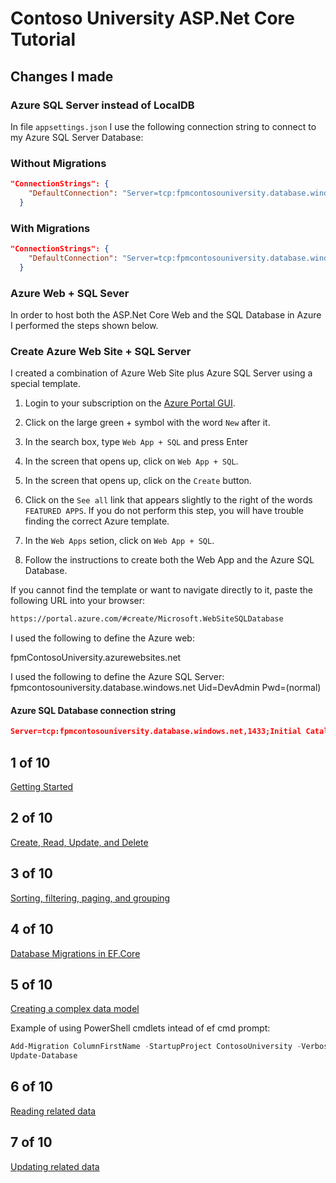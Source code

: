 # Contoso University ASP.Net Core Tutorial

## Changes I made

### Azure SQL Server instead of LocalDB

In file `appsettings.json` I use the following connection string to connect to my Azure SQL Server Database:
### Without Migrations
```json
"ConnectionStrings": {
    "DefaultConnection": "Server=tcp:fpmcontosouniversity.database.windows.net,1433;Initial Catalog=ContosoUniversity;Persist Security Info=False;User ID=DevAdmin;Password=Bulldog1$;MultipleActiveResultSets=False;Encrypt=True;TrustServerCertificate=False;Connection Timeout=30;"
  }
```
### With Migrations

```json
"ConnectionStrings": {
    "DefaultConnection": "Server=tcp:fpmcontosouniversity.database.windows.net,1433;Initial Catalog=ContosoUniversity2;Persist Security Info=False;User ID=DevAdmin;Password=Bulldog1$;MultipleActiveResultSets=False;Encrypt=True;TrustServerCertificate=False;Connection Timeout=30;"
  }
```

### Azure Web + SQL Sever
In order to host both the ASP.Net Core Web and the SQL Database in Azure I performed the steps shown below.

### Create Azure Web Site + SQL Server
I created a combination of Azure Web Site plus Azure SQL Server using a special template.

1. Login to your subscription on the [Azure Portal GUI](http://portal.azure.com).

1. Click on the large green + symbol with the word `New` after it.

1. In the search box, type `Web App + SQL` and press Enter

1. In the screen that opens up, click on `Web App + SQL`.

1. In the screen that opens up, click on the `Create` button.

1. Click on the `See all` link that appears slightly to the right of the words `FEATURED APPS`.
If you do not perform this step, you will have trouble finding the correct Azure template.

1. In the `Web Apps` setion, click on `Web App + SQL`.

1. Follow the instructions to create both the Web App and the Azure SQL Database.

If you cannot find the template or want to navigate directly to it, paste the following URL into your browser:

```html
https://portal.azure.com/#create/Microsoft.WebSiteSQLDatabase
```

I used the following to define the Azure web:

fpmContosoUniversity.azurewebsites.net

I used the following to define the Azure SQL Server:
fpmcontosouniversity.database.windows.net
Uid=DevAdmin
Pwd=(normal)

#### Azure SQL Database connection string

```json
Server=tcp:fpmcontosouniversity.database.windows.net,1433;Initial Catalog=ContosoUniversity;Persist Security Info=False;User ID={your_username};Password={your_password};MultipleActiveResultSets=False;Encrypt=True;TrustServerCertificate=False;Connection Timeout=30;
```

## 1 of 10
[Getting Started](https://docs.microsoft.com/en-us/aspnet/core/data/ef-mvc/intro)

## 2 of 10
[Create, Read, Update, and Delete](https://docs.microsoft.com/en-us/aspnet/core/data/ef-mvc/crud)

## 3 of 10
[Sorting, filtering, paging, and grouping](https://docs.microsoft.com/en-us/aspnet/core/data/ef-mvc/sort-filter-page)

## 4 of 10
[Database Migrations in EF.Core](https://docs.microsoft.com/en-us/aspnet/core/data/ef-mvc/migrations)

## 5 of 10
[Creating a complex data model](https://docs.microsoft.com/en-us/aspnet/core/data/ef-mvc/complex-data-model)

Example of using PowerShell cmdlets intead of ef cmd prompt:

```powershell
Add-Migration ColumnFirstName -StartupProject ContosoUniversity -Verbose
Update-Database
```

## 6 of 10

[Reading related data](https://docs.microsoft.com/en-us/aspnet/core/data/ef-mvc/read-related-data)

## 7 of 10

[Updating related data](https://docs.microsoft.com/en-us/aspnet/core/data/ef-mvc/update-related-data)
